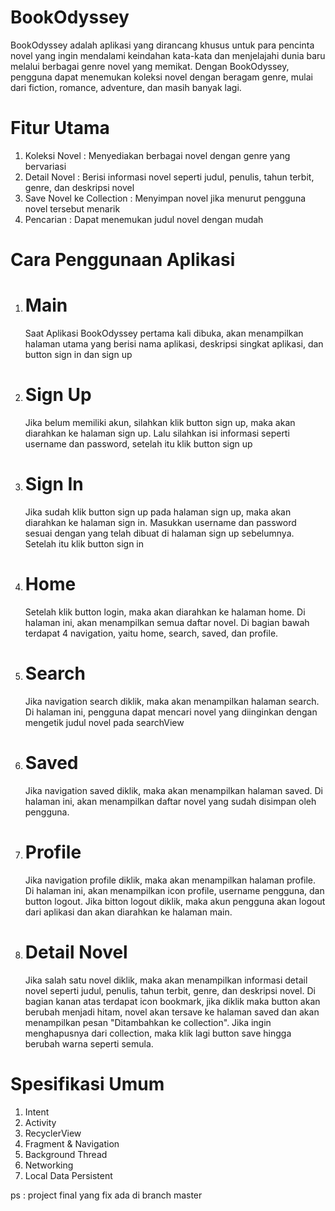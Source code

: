 # BookOdyssey
BookOdyssey adalah aplikasi yang dirancang khusus untuk para pencinta novel yang ingin mendalami keindahan kata-kata dan menjelajahi dunia baru melalui berbagai genre novel yang memikat. Dengan BookOdyssey, pengguna dapat menemukan koleksi novel dengan beragam genre, mulai dari fiction, romance, adventure, dan masih banyak lagi.

# Fitur Utama
1. Koleksi Novel : Menyediakan berbagai novel dengan genre yang bervariasi
2. Detail Novel : Berisi informasi novel seperti judul, penulis, tahun terbit, genre, dan deskripsi novel
3. Save Novel ke Collection : Menyimpan novel jika menurut pengguna novel tersebut menarik
4. Pencarian : Dapat menemukan judul novel dengan mudah

# Cara Penggunaan Aplikasi
1. # Main
   Saat Aplikasi BookOdyssey pertama kali dibuka, akan menampilkan halaman utama yang berisi nama aplikasi, deskripsi singkat aplikasi, dan button sign in dan sign up
2. # Sign Up
   Jika belum memiliki akun, silahkan klik button sign up, maka akan diarahkan ke halaman sign up. Lalu silahkan isi informasi seperti username dan password, setelah itu klik button sign up
3. # Sign In
   Jika sudah klik button sign up pada halaman sign up, maka akan diarahkan ke halaman sign in. Masukkan username dan password sesuai dengan yang telah dibuat di halaman sign up sebelumnya. Setelah itu klik button sign in
4. # Home
   Setelah klik button login, maka akan diarahkan ke halaman home. Di halaman ini, akan menampilkan semua daftar novel. Di bagian bawah terdapat 4 navigation, yaitu home, search, saved, dan profile.
5. # Search
   Jika navigation search diklik, maka akan menampilkan halaman search. Di halaman ini, pengguna dapat mencari novel yang diinginkan dengan mengetik judul novel pada searchView
6. # Saved
   Jika navigation saved diklik, maka akan menampilkan halaman saved. Di halaman ini, akan menampilkan daftar novel yang sudah disimpan oleh pengguna.
7. # Profile
   Jika navigation profile diklik, maka akan menampilkan halaman profile. Di halaman ini, akan menampilkan icon profile, username pengguna, dan button logout. Jika bitton logout diklik, maka akun pengguna akan logout dari aplikasi dan akan diarahkan ke halaman main.
8. # Detail Novel
   Jika salah satu novel diklik, maka akan menampilkan informasi detail novel seperti judul, penulis, tahun terbit, genre, dan deskripsi novel. Di bagian kanan atas terdapat icon bookmark, jika diklik maka button akan berubah menjadi hitam, novel akan tersave ke halaman saved dan akan menampilkan pesan "Ditambahkan ke collection". Jika ingin menghapusnya dari collection, maka klik lagi button save hingga berubah warna seperti semula.

# Spesifikasi Umum
1. Intent
2. Activity
3. RecyclerView
4. Fragment & Navigation
5. Background Thread
6. Networking
7. Local Data Persistent









ps : project final yang fix ada di branch master
